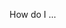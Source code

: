 ﻿---
name: Question
about: Describe your question here.
title: ''
labels: ''
assignees: ''

---

How do I ...
